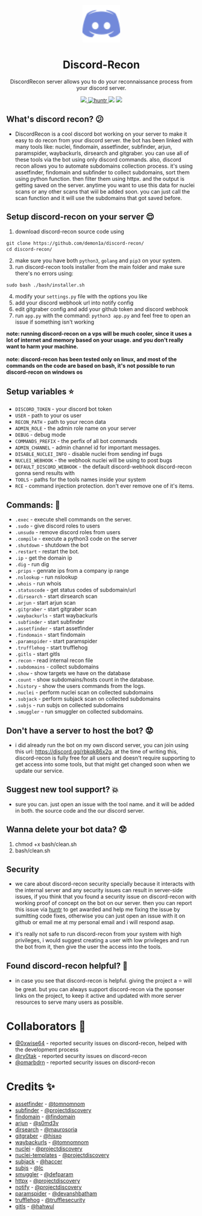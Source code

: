 <p align="center"><img width="100" height="100" src="/images/logo.svg"></p>

<h1 align="center">Discord-Recon</h1>
<p align="center">DiscordRecon server allows you to do your reconnaissance process from your discord server.</p>

<p align="center">
<a href="https://twitter.com/intent/tweet?text=check%20out%20discord-recon%20on%20github!&url=https://github.com/demon1a/discord-recon&via=demoniaslash&hashtags=recon,bugbounty"><img src="https://img.shields.io/twitter/url/http/shields.io.svg?style=social"> <!-- twitter retweet button --> </a>
<a href="https://huntr.dev/bounties/disclose"> <img src="https://cdn.huntr.dev/huntr_security_badge_mono.svg" alt="huntr"> <!-- huntr badge --> </a>
<img src="https://tokei.rs/b1/github/demon1a/discord-recon"> <!-- total lines of code -->
<a href="https://discord.gg/rbkqk86x2g"> <img src="https://img.shields.io/discord/795756379700461589.svg?logo=discord"> <!-- discord chat widget --> </a>
</p>


## What's discord recon? :confused:
- DiscordRecon is a cool discord bot working on your server to make it easy to do recon from your discord server. the bot has been linked with many tools like: nuclei, findomain, assetfinder, subfinder, arjun, paramspider, waybackurls, dirsearch and gitgraber. you can use all of these tools via the bot using only discord commands. also, discord recon allows you to automate subdomains collection process. it's using assetfinder, findomain and subfinder to collect subdomains, sort them using python function. then filter them using httpx. and the output is getting saved on the server. anytime you want to use this data for nuclei scans or any other scans that wiil be added soon. you can just call the scan function and it will use the subdomains that got saved before. 

## Setup discord-recon on your server :relieved:
1. download discord-recon source code using

```
git clone https://github.com/demon1a/discord-recon/
cd discord-recon/
```

2. make sure you have both `python3`, `golang` and `pip3` on your system.
3. run discord-recon tools installer from the main folder and make sure there's no errors using:

```
sudo bash ./bash/installer.sh
```

4. modify your `settings.py` file with the options you like
5. add your discord webhook url into notify config
6. edit gitgraber config and add your github token and discord webhook
7. run `app.py` with the command: `python3 app.py` and feel free to open an issue if something isn't working

**note: running discord-recon on a vps will be much cooler, since it uses a lot of internet and memory based on your usage. and you don't really want to harm your machine.** <br> <br>
**note: discord-recon has been tested only on linux, and most of the commands on the code are based on bash, it's not possible to run discord-recon on windows os**

## Setup variables :star:
- `DISCORD_TOKEN` - your discord bot token
- `USER` - path to your os user
- `RECON_PATH` - path to your recon data
- `ADMIN_ROLE` - the admin role name on your server
- `DEBUG` - debug mode
- `COMMANDS_PREFIX` - the perfix of all bot commands
- `ADMIN_CHANNEL` - admin channel id for important messages.
- `DISABLE_NUCLEI_INFO` - disable nuclei from sending inf bugs
- `NUCLEI_WEBHOOK` - the webhook nuclei will be using to post bugs
- `DEFAULT_DISCORD_WEBHOOK` - the default discord-webhook discord-recon gonna send results with
- `TOOLS` - paths for the tools names inside your system
- `RCE` - command injection protection. don't ever remove one of it's items.

## Commands: :thought_balloon:
- `.exec` - execute shell commands on the server.
- `.sudo` - give discord roles to users
- `.unsudo` - remove discord roles from users
- `.compile` - execute a python3 code on the server
- `.shutdown` - shutdown the bot
- `.restart` - restart the bot.
- `.ip` - get the domain ip
- `.dig` - run dig
- `.prips` - genrate ips from a company ip range
- `.nslookup` - run nslookup
- `.whois` - run whois
- `.statuscode` - get status codes of subdomain/url
- `.dirsearch` - start dirsearch scan
- `.arjun` - start arjun scan
- `.gitgraber` - start gitgraber scan
- `.waybackurls` - start waybackurls
- `.subfinder` - start subfinder
- `.assetfinder` - start assetfinder
- `.findomain` - start findomain
- `.paramspider` - start paramspider
- `.trufflehog` - start trufflehog
- `.gitls` - start gitls
- `.recon` - read internal recon file
- `.subdomains` - collect subdomains
- `.show` - show targets we have on the database
- `.count` - show subdomains/hosts count in the database.
- `.history` - show the users commands from the logs.
- `.nuclei` - perform nuclei scan on collected subdomains
- `.subjack` - perform subjack scan on collected subdomains
- `.subjs` - run subjs on collected subdomains
- `.smuggler` - run smuggler on collected subdomains.

## Don't have a server to host the bot? :worried:
- i did already run the bot on my own discord server, you can join using this url: https://discord.gg/rbkqk86x2g. at the time of writing this, discord-recon is fully free for all users and doesn't require supporting to get access into some tools, but that might get changed soon when we update our service.

## Suggest new tool support? :boom:
- sure you can. just open an issue with the tool name. and it will be added in both. the source code and the our discord server.

## Wanna delete your bot data? :worried:
1. chmod +x bash/clean.sh
2. bash/clean.sh

## Security
- we care about discord-recon security specially because it interacts with the internal server and any security issues can result in server-side issues, if you think that you found a security issue on discord-recon with working proof of concept on the bot on our server. then you can report this issue via [huntr](https://huntr.dev/) to get awarded and help me fixing the issue by sumitting code fixes, otherwise you can just open an issue with it on github or email me at my personal email and i will respond asap.

- it's really not safe to run discord-recon from your system with high privileges, i would suggest creating a user with low privileges and run the bot from it, then give the user the access into the tools. 

## Found discord-recon helpful? :heartbeat:
- in case you see that discord-recon is helpful. giving the project a :star: will be great. but you can always support discord-recon via the sponser links on the project, to keep it active and updated with more server resources to serve many users as possible.

# Collaborators 💝
- [@0xwise64](https://github.com/0xwise64) - reported security issues on discord-recon, helped with the development process
- [@ry0tak](https://github.com/ry0tak) - reported security issues on discord-recon
- [@omarbdrn](https://github.com/omarbdrn) - reported security issues on discord-recon

# Credits :sparkles:
- [assetfinder](https://github.com/tomnomnom/assetfinder) - [@tomnomnom](https://github.com/tomnomnom)
- [subfinder](https://github.com/projectdiscovery/subfinder) - [@projectdiscovery](https://github.com/projectdiscovery)
- [findomain](https://github.com/findomain/findomain) - [@findomain](https://github.com/findomain)
- [arjun](https://github.com/s0md3v/arjun) - [@s0md3v](https://github.com/s0md3v)
- [dirsearch](https://github.com/maurosoria/dirsearch) - [@maurosoria](https://github.com/maurosoria)
- [gitgraber](https://github.com/hisxo/gitgraber) - [@hisxo](https://github.com/hisxo)
- [waybackurls](https://github.com/tomnomnom/waybackurls) - [@tomnomnom](https://github.com/tomnomnom)
- [nuclei](https://github.com/projectdiscovery/nuclei) - [@projectdiscovery](https://github.com/projectdiscovery)
- [nuclei-templates](https://github.com/projectdiscovery/nuclei-templates) - [@projectdiscovery](https://github.com/projectdiscovery)
- [subjack](https://github.com/haccer/subjack) - [@haccer](https://github.com/haccer)
- [subjs](https://github.com/lc/subjs) - [@lc](https://github.com/lc)
- [smuggler](https://github.com/defparam/smuggler) - [@defparam](https://github.com/defparam)
- [httpx](https://github.com/projectdiscovery/httpx) - [@projectdiscovery](https://github.com/projectdiscovery)
- [notify](https://github.com/projectdiscovery/notify) - [@projectdiscovery](https://github.com/projectdiscovery)
- [paramspider](https://github.com/devanshbatham/paramspider) - [@devanshbatham](https://github.com/devanshbatham)
- [trufflehog](https://github.com/trufflesecurity/trufflehog) - [@trufflesecurity](https://github.com/trufflesecurity)
- [gitls](https://github.com/hahwul/gitls) - [@hahwul](https://github.com/hahwul)
